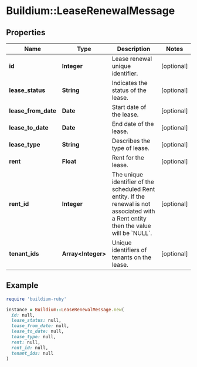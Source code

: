 # Buildium::LeaseRenewalMessage

## Properties

| Name | Type | Description | Notes |
| ---- | ---- | ----------- | ----- |
| **id** | **Integer** | Lease renewal unique identifier. | [optional] |
| **lease_status** | **String** | Indicates the status of the lease. | [optional] |
| **lease_from_date** | **Date** | Start date of the lease. | [optional] |
| **lease_to_date** | **Date** | End date of the lease. | [optional] |
| **lease_type** | **String** | Describes the type of lease. | [optional] |
| **rent** | **Float** | Rent for the lease. | [optional] |
| **rent_id** | **Integer** | The unique identifier of the scheduled Rent entity. If the renewal is not associated with a Rent entity then the value will be &#x60;NULL&#x60;. | [optional] |
| **tenant_ids** | **Array&lt;Integer&gt;** | Unique identifiers of tenants on the lease. | [optional] |

## Example

```ruby
require 'buildium-ruby'

instance = Buildium::LeaseRenewalMessage.new(
  id: null,
  lease_status: null,
  lease_from_date: null,
  lease_to_date: null,
  lease_type: null,
  rent: null,
  rent_id: null,
  tenant_ids: null
)
```

